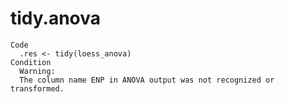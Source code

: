 # tidy.anova

    Code
      .res <- tidy(loess_anova)
    Condition
      Warning:
      The column name ENP in ANOVA output was not recognized or transformed.


